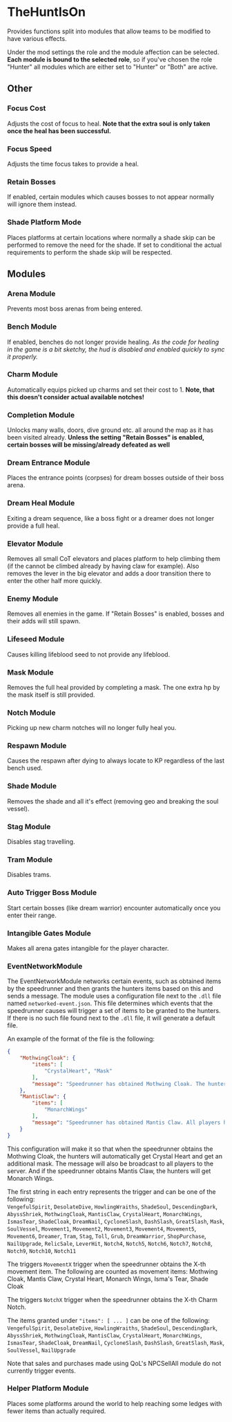 # TheHuntIsOn

Provides functions split into modules that allow teams to be modified to have various effects.

Under the mod settings the role and the module affection can be selected. **Each module is bound to the selected role**, so if you've chosen the role "Hunter" all modules which are either set to "Hunter" or "Both" are active.

## Other

### Focus Cost
Adjusts the cost of focus to heal. **Note that the extra soul is only taken once the heal has been successful.**

### Focus Speed
Adjusts the time focus takes to provide a heal.

### Retain Bosses
If enabled, certain modules which causes bosses to not appear normally will ignore them instead.

### Shade Platform Mode
Places platforms at certain locations where normally a shade skip can be performed to remove the need for the shade. 
If set to conditional the actual requirements to perform the shade skip will be respected.

## Modules

### Arena Module
Prevents most boss arenas from being entered.

### Bench Module
If enabled, benches do not longer provide healing. *As the code for healing in the game is a bit sketchy, the hud is disabled and enabled quickly to sync it properly.*

### Charm Module
Automatically equips picked up charms and set their cost to 1. **Note, that this doesn't consider actual available notches!**

### Completion Module
Unlocks many walls, doors, dive ground etc. all around the map as it has been visited already. **Unless the setting "Retain Bosses" is enabled, certain bosses will be missing/already defeated as well**

### Dream Entrance Module
Places the entrance points (corpses) for dream bosses outside of their boss arena.

### Dream Heal Module
Exiting a dream sequence, like a boss fight or a dreamer does not longer provide a full heal.

### Elevator Module
Removes all small CoT elevators and places platform to help climbing them (if the cannot be climbed already by having claw for example). Also removes the lever in the big elevator and adds a door transition there to enter the other half more quickly.

### Enemy Module
Removes all enemies in the game. If "Retain Bosses" is enabled, bosses and their adds will still spawn.

### Lifeseed Module
Causes killing lifeblood seed to not provide any lifeblood.

### Mask Module
Removes the full heal provided by completing a mask. The one extra hp by the mask itself is still provided.

### Notch Module
Picking up new charm notches will no longer fully heal you.

### Respawn Module
Causes the respawn after dying to always locate to KP regardless of the last bench used.

### Shade Module
Removes the shade and all it's effect (removing geo and breaking the soul vessel).

### Stag Module
Disables stag travelling.

### Tram Module
Disables trams.

### Auto Trigger Boss Module
Start certain bosses (like dream warrior) encounter automatically once you enter their range.

### Intangible Gates Module
Makes all arena gates intangible for the player character.

### EventNetworkModule
The EventNetworkModule networks certain events, such as obtained items by the speedrunner and then grants the hunters
items based on this and sends a message.
The module uses a configuration file next to the `.dll` file named `networked-event.json`.
This file determines which events that the speedrunner causes will trigger a set of items to be granted to the hunters.
If there is no such file found next to the `.dll` file, it will generate a default file.

An example of the format of the file is the following:
```json
{
    "MothwingCloak": {
        "items": [
            "CrystalHeart", "Mask"
        ],
        "message": "Speedrunner has obtained Mothwing Cloak. The hunters have now access to Crystal Heart and gained an additional mask."
    },
    "MantisClaw": {
        "items": [
            "MonarchWings"
        ],
        "message": "Speedrunner has obtained Mantis Claw. All players have now access to Monarch Wings."
    }
}
```
This configuration will make it so that when the speedrunner obtains the Mothwing Cloak, the hunters will 
automatically get Crystal Heart and get an additional mask. The message will also be broadcast to all players to
the server. And if the speedrunner obtains Mantis Claw, the hunters will get Monarch Wings.

The first string in each entry represents the trigger and can be one of the following:  
`VengefulSpirit`, `DesolateDive`, `HowlingWraiths`, `ShadeSoul`, `DescendingDark`, `AbyssShriek`, `MothwingCloak`,
`MantisClaw`, `CrystalHeart`, `MonarchWings`, `IsmasTear`, `ShadeCloak`, `DreamNail`, `CycloneSlash`, `DashSlash`,
`GreatSlash`, `Mask`, `SoulVessel`, `Movement1`, `Movement2`, `Movement3`, `Movement4`, `Movement5`, `Movement6`,
`Dreamer`, `Tram`, `Stag`, `Toll`, `Grub`, `DreamWarrior`, `ShopPurchase`, `NailUpgrade`, `RelicSale`, `LeverHit`, `Notch4`, `Notch5`, `Notch6`, `Notch7`, `Notch8`, `Notch9`, `Notch10`, `Notch11`

The triggers `MovementX` trigger when the speedrunner obtains the X-th movement item. The following are counted as
movement items:
Mothwing Cloak, Mantis Claw, Crystal Heart, Monarch Wings, Isma's Tear, Shade Cloak

The triggers `NotchX` trigger when the speedrunner obtains the X-th Charm Notch.

The items granted under `"items": [ ... ]` can be one of the following:  
`VengefulSpirit`, `DesolateDive`, `HowlingWraiths`, `ShadeSoul`, `DescendingDark`, `AbyssShriek`, `MothwingCloak`,
`MantisClaw`, `CrystalHeart`, `MonarchWings`, `IsmasTear`, `ShadeCloak`, `DreamNail`, `CycloneSlash`, `DashSlash`,
`GreatSlash`, `Mask`, `SoulVessel`, `NailUpgrade`

Note that sales and purchases made using QoL's NPCSellAll module do not currently trigger events.

### Helper Platform Module
Places some platforms around the world to help reaching some ledges with fewer items than actually required.
